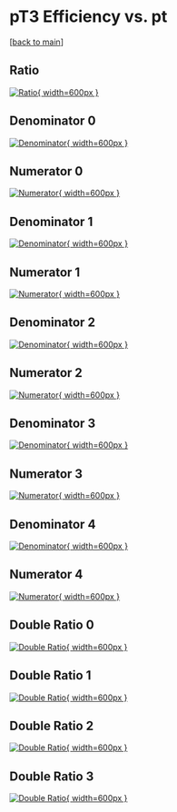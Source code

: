 # pT3 Efficiency vs. pt

[[back to main](./)]



## Ratio

[![Ratio](../mtv/var/pT3_vtr_0_1_eff_pt.png){ width=600px }](../mtv/var/pT3_vtr_0_1_eff_pt.pdf)

## Denominator 0

[![Denominator](../mtv/den/pT3_vtr_0_1_eff_pt_den0.png){ width=600px }](../mtv/den/pT3_vtr_0_1_eff_pt_den0.pdf)

## Numerator 0

[![Numerator](../mtv/num/pT3_vtr_0_1_eff_pt_num0.png){ width=600px }](../mtv/num/pT3_vtr_0_1_eff_pt_num0.pdf)

## Denominator 1

[![Denominator](../mtv/den/pT3_vtr_0_1_eff_pt_den1.png){ width=600px }](../mtv/den/pT3_vtr_0_1_eff_pt_den1.pdf)

## Numerator 1

[![Numerator](../mtv/num/pT3_vtr_0_1_eff_pt_num1.png){ width=600px }](../mtv/num/pT3_vtr_0_1_eff_pt_num1.pdf)

## Denominator 2

[![Denominator](../mtv/den/pT3_vtr_0_1_eff_pt_den2.png){ width=600px }](../mtv/den/pT3_vtr_0_1_eff_pt_den2.pdf)

## Numerator 2

[![Numerator](../mtv/num/pT3_vtr_0_1_eff_pt_num2.png){ width=600px }](../mtv/num/pT3_vtr_0_1_eff_pt_num2.pdf)

## Denominator 3

[![Denominator](../mtv/den/pT3_vtr_0_1_eff_pt_den3.png){ width=600px }](../mtv/den/pT3_vtr_0_1_eff_pt_den3.pdf)

## Numerator 3

[![Numerator](../mtv/num/pT3_vtr_0_1_eff_pt_num3.png){ width=600px }](../mtv/num/pT3_vtr_0_1_eff_pt_num3.pdf)

## Denominator 4

[![Denominator](../mtv/den/pT3_vtr_0_1_eff_pt_den4.png){ width=600px }](../mtv/den/pT3_vtr_0_1_eff_pt_den4.pdf)

## Numerator 4

[![Numerator](../mtv/num/pT3_vtr_0_1_eff_pt_num4.png){ width=600px }](../mtv/num/pT3_vtr_0_1_eff_pt_num4.pdf)

## Double Ratio 0

[![Double Ratio](../mtv/ratio/pT3_vtr_0_1_eff_pt_ratio0.png){ width=600px }](../mtv/ratio/pT3_vtr_0_1_eff_pt_ratio0.pdf)

## Double Ratio 1

[![Double Ratio](../mtv/ratio/pT3_vtr_0_1_eff_pt_ratio1.png){ width=600px }](../mtv/ratio/pT3_vtr_0_1_eff_pt_ratio1.pdf)

## Double Ratio 2

[![Double Ratio](../mtv/ratio/pT3_vtr_0_1_eff_pt_ratio2.png){ width=600px }](../mtv/ratio/pT3_vtr_0_1_eff_pt_ratio2.pdf)

## Double Ratio 3

[![Double Ratio](../mtv/ratio/pT3_vtr_0_1_eff_pt_ratio3.png){ width=600px }](../mtv/ratio/pT3_vtr_0_1_eff_pt_ratio3.pdf)

